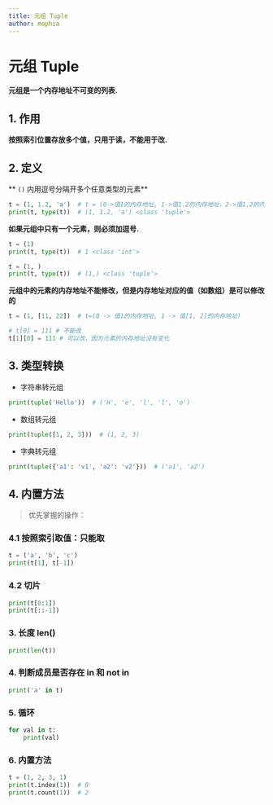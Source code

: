 ```yaml
---
title: 元组 Tuple
author: mophia
---
```


# 元组 Tuple

**元组是一个内存地址不可变的列表.**

## 1. 作用

**按照索引位置存放多个值，只用于读，不能用于改.**

## 2. 定义

** `()` 内用逗号分隔开多个任意类型的元素**

```py
t = (1, 1.2, 'a')  # t = (0->值1的内存地址, 1->值1.2的内存地址，2->值1.2的内存地址)
print(t, type(t))  # (1, 1.2, 'a') <class 'tuple'>
```

**如果元组中只有一个元素，则必须加逗号.**

```py
t = (1)
print(t, type(t))  # 1 <class 'int'>

t = (1, )
print(t, type(t))  # (1,) <class 'tuple'>
```

**元组中的元素的内存地址不能修改，但是内存地址对应的值（如数组）是可以修改的**

```py
t = (1, [11, 22])  # t=(0 -> 值1的内存地址, 1 -> 值[1, 2]的内存地址)

# t[0] = 111 # 不能改
t[1][0] = 111 # 可以改，因为元素的内存地址没有变化
```

## 3. 类型转换

- 字符串转元组
  
```py
print(tuple('Hello'))  # ('H', 'e', 'l', 'l', 'o')
```

- 数组转元组

```py
print(tuple([1, 2, 3]))  # (1, 2, 3)
```

- 字典转元组
  
```py
print(tuple({'a1': 'v1', 'a2': 'v2'}))  # ('a1', 'a2')
```

## 4. 内置方法

> 优先掌握的操作：

### 4.1 按照索引取值：只能取

```py
t = ('a', 'b', 'c')
print(t[1], t[-1])
```

### 4.2 切片

```py
print(t[0:1])
print(t[::-1])
```

### 3. 长度 len()

```py
print(len(t))
```

### 4. 判断成员是否存在 in 和 not in

```py
print('a' in t)
```

### 5. 循环

```py
for val in t:
    print(val)
```

### 6. 内置方法

```py
t = (1, 2, 3, 1)
print(t.index(1))  # 0
print(t.count(1))  # 2
```